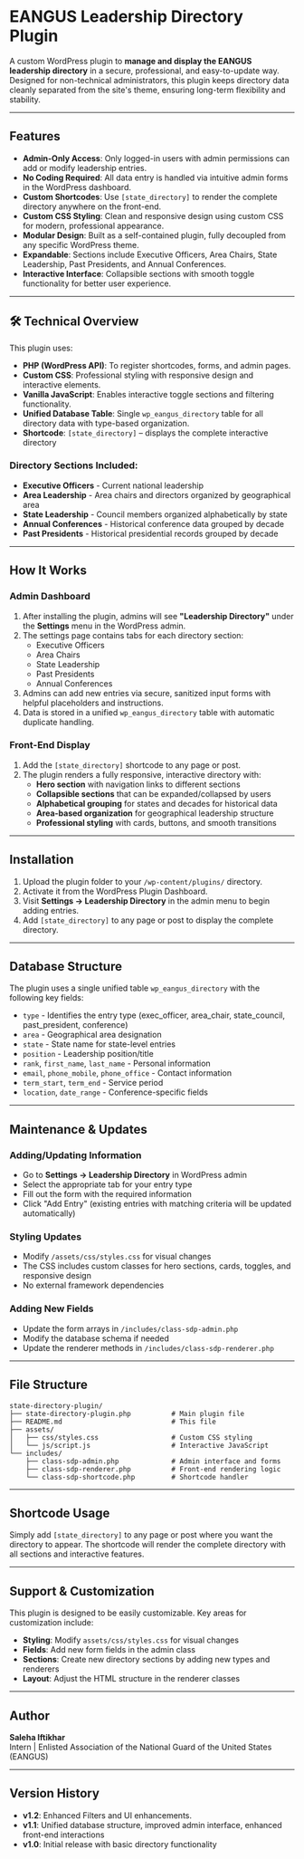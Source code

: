 # EANGUS Leadership Directory Plugin

A custom WordPress plugin to **manage and display the EANGUS leadership directory** in a secure, professional, and easy-to-update way. Designed for non-technical administrators, this plugin keeps directory data cleanly separated from the site's theme, ensuring long-term flexibility and stability.

---

## Features

- **Admin-Only Access**: Only logged-in users with admin permissions can add or modify leadership entries.
- **No Coding Required**: All data entry is handled via intuitive admin forms in the WordPress dashboard.
- **Custom Shortcodes**: Use `[state_directory]` to render the complete directory anywhere on the front-end.
- **Custom CSS Styling**: Clean and responsive design using custom CSS for modern, professional appearance.
- **Modular Design**: Built as a self-contained plugin, fully decoupled from any specific WordPress theme.
- **Expandable**: Sections include Executive Officers, Area Chairs, State Leadership, Past Presidents, and Annual Conferences.
- **Interactive Interface**: Collapsible sections with smooth toggle functionality for better user experience.

---

## 🛠️ Technical Overview

This plugin uses:

- **PHP (WordPress API)**: To register shortcodes, forms, and admin pages.
- **Custom CSS**: Professional styling with responsive design and interactive elements.
- **Vanilla JavaScript**: Enables interactive toggle sections and filtering functionality.
- **Unified Database Table**: Single `wp_eangus_directory` table for all directory data with type-based organization.
- **Shortcode**: `[state_directory]` – displays the complete interactive directory

### Directory Sections Included:
- **Executive Officers** - Current national leadership
- **Area Leadership** - Area chairs and directors organized by geographical area
- **State Leadership** - Council members organized alphabetically by state
- **Annual Conferences** - Historical conference data grouped by decade
- **Past Presidents** - Historical presidential records grouped by decade

---

## How It Works

### Admin Dashboard

1. After installing the plugin, admins will see **"Leadership Directory"** under the **Settings** menu in the WordPress admin.
2. The settings page contains tabs for each directory section:
   - Executive Officers
   - Area Chairs
   - State Leadership
   - Past Presidents
   - Annual Conferences
3. Admins can add new entries via secure, sanitized input forms with helpful placeholders and instructions.
4. Data is stored in a unified `wp_eangus_directory` table with automatic duplicate handling.

### Front-End Display

1. Add the `[state_directory]` shortcode to any page or post.
2. The plugin renders a fully responsive, interactive directory with:
   - **Hero section** with navigation links to different sections
   - **Collapsible sections** that can be expanded/collapsed by users
   - **Alphabetical grouping** for states and decades for historical data
   - **Area-based organization** for geographical leadership structure
   - **Professional styling** with cards, buttons, and smooth transitions

---

## Installation

1. Upload the plugin folder to your `/wp-content/plugins/` directory.
2. Activate it from the WordPress Plugin Dashboard.
3. Visit **Settings → Leadership Directory** in the admin menu to begin adding entries.
4. Add `[state_directory]` to any page or post to display the complete directory.

---

## Database Structure

The plugin uses a single unified table `wp_eangus_directory` with the following key fields:

- `type` - Identifies the entry type (exec_officer, area_chair, state_council, past_president, conference)
- `area` - Geographical area designation
- `state` - State name for state-level entries
- `position` - Leadership position/title
- `rank`, `first_name`, `last_name` - Personal information
- `email`, `phone_mobile`, `phone_office` - Contact information
- `term_start`, `term_end` - Service period
- `location`, `date_range` - Conference-specific fields

---

## Maintenance & Updates

### Adding/Updating Information
- Go to **Settings → Leadership Directory** in WordPress admin
- Select the appropriate tab for your entry type
- Fill out the form with the required information
- Click "Add Entry" (existing entries with matching criteria will be updated automatically)

### Styling Updates
- Modify `/assets/css/styles.css` for visual changes
- The CSS includes custom classes for hero sections, cards, toggles, and responsive design
- No external framework dependencies

### Adding New Fields
- Update the form arrays in `/includes/class-sdp-admin.php`
- Modify the database schema if needed
- Update the renderer methods in `/includes/class-sdp-renderer.php`

---

## File Structure

```
state-directory-plugin/
├── state-directory-plugin.php          # Main plugin file
├── README.md                           # This file
├── assets/
│   ├── css/styles.css                  # Custom CSS styling
│   └── js/script.js                    # Interactive JavaScript
└── includes/
    ├── class-sdp-admin.php             # Admin interface and forms
    ├── class-sdp-renderer.php          # Front-end rendering logic
    └── class-sdp-shortcode.php         # Shortcode handler
```

---

## Shortcode Usage

Simply add `[state_directory]` to any page or post where you want the directory to appear. The shortcode will render the complete directory with all sections and interactive features.

---

## Support & Customization

This plugin is designed to be easily customizable. Key areas for customization include:

- **Styling**: Modify `assets/css/styles.css` for visual changes
- **Fields**: Add new form fields in the admin class
- **Sections**: Create new directory sections by adding new types and renderers
- **Layout**: Adjust the HTML structure in the renderer classes

---

## Author

**Saleha Iftikhar**  
Intern | Enlisted Association of the National Guard of the United States (EANGUS)

---

## Version History

- **v1.2**: Enhanced Filters and UI enhancements.
- **v1.1**: Unified database structure, improved admin interface, enhanced front-end interactions
- **v1.0**: Initial release with basic directory functionality
